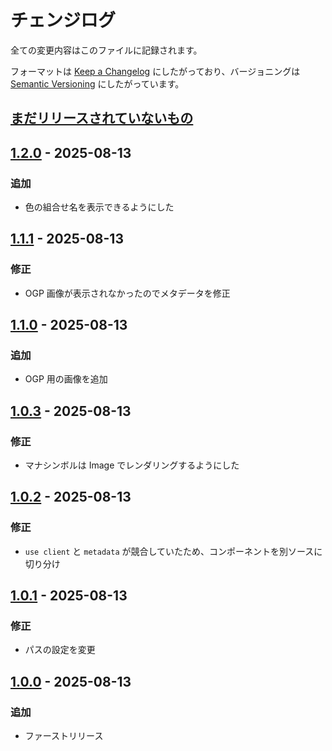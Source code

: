 # チェンジログ

全ての変更内容はこのファイルに記録されます。

フォーマットは [Keep a Changelog](https://keepachangelog.com/en/1.1.0/) にしたがっており、バージョニングは [Semantic Versioning](https://semver.org/spec/v2.0.0.html) にしたがっています。

## [まだリリースされていないもの]

## [1.2.0] - 2025-08-13

### 追加

- 色の組合せ名を表示できるようにした

## [1.1.1] - 2025-08-13

### 修正

- OGP 画像が表示されなかったのでメタデータを修正

## [1.1.0] - 2025-08-13

### 追加

- OGP 用の画像を追加

## [1.0.3] - 2025-08-13

### 修正

- マナシンボルは Image でレンダリングするようにした

## [1.0.2] - 2025-08-13

### 修正

- `use client` と `metadata` が競合していたため、コンポーネントを別ソースに切り分け

## [1.0.1] - 2025-08-13

### 修正

- パスの設定を変更

## [1.0.0] - 2025-08-13

### 追加

- ファーストリリース

[まだリリースされていないもの]: https://github.com/izzet-mtg/color-combo-lottery/compare/v1.2.0...HEAD
[1.2.0]: https://github.com/izzet-mtg/color-combo-lottery/compare/v1.1.1...v1.2.0
[1.1.1]: https://github.com/izzet-mtg/color-combo-lottery/compare/v1.1.0...v1.1.1
[1.1.0]: https://github.com/izzet-mtg/color-combo-lottery/compare/v1.0.3...v1.1.0
[1.0.3]: https://github.com/izzet-mtg/color-combo-lottery/compare/v1.0.2...v1.0.3
[1.0.2]: https://github.com/izzet-mtg/color-combo-lottery/compare/v1.0.1...v1.0.2
[1.0.1]: https://github.com/izzet-mtg/color-combo-lottery/compare/v1.0.0...v1.0.1
[1.0.0]: https://github.com/izzet-mtg/color-combo-lottery/releases/tag/v1.0.0
